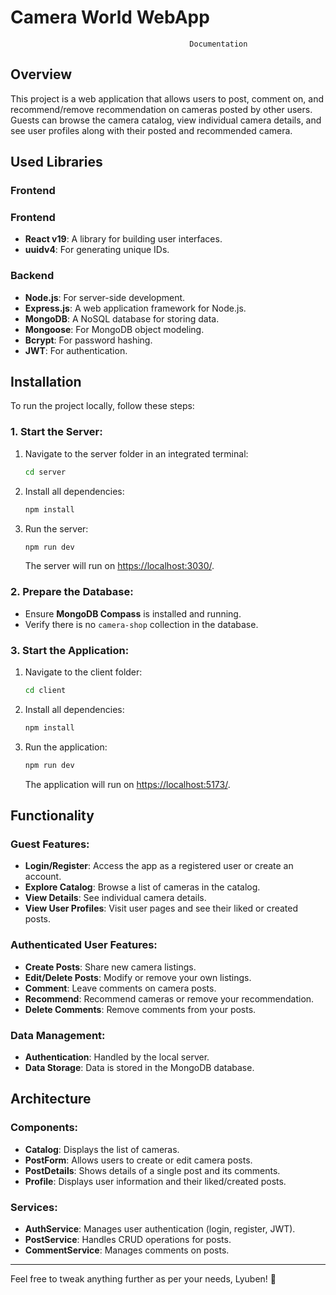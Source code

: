 # Camera World WebApp 
                                            Documentation 

## Overview 
This project is a web application that allows users to post, comment on, and recommend/remove recommendation on cameras posted by other users. Guests can browse the camera catalog, view individual camera details, and see user profiles along with their posted and recommended camera. 
## Used Libraries 

### Frontend 

### Frontend
- **React v19**: A library for building user interfaces.
- **uuidv4**: For generating unique IDs.

### Backend
- **Node.js**: For server-side development.
- **Express.js**: A web application framework for Node.js.
- **MongoDB**: A NoSQL database for storing data.
- **Mongoose**: For MongoDB object modeling.
- **Bcrypt**: For password hashing.
- **JWT**: For authentication.


## Installation

To run the project locally, follow these steps:

### 1. Start the Server:
1. Navigate to the server folder in an integrated terminal:
    ```bash
    cd server
    ```
2. Install all dependencies:
    ```bash
    npm install
    ```
3. Run the server:
    ```bash
    npm run dev
    ```
   The server will run on [https://localhost:3030/](https://localhost:3030/).

### 2. Prepare the Database:
- Ensure **MongoDB Compass** is installed and running.
- Verify there is no `camera-shop` collection in the database.

### 3. Start the Application:
1. Navigate to the client folder:
    ```bash
    cd client
    ```
2. Install all dependencies:
    ```bash
    npm install
    ```
3. Run the application:
    ```bash
    npm run dev
    ```
   The application will run on [https://localhost:5173/](https://localhost:5173/).

## Functionality

### Guest Features:
- **Login/Register**: Access the app as a registered user or create an account.
- **Explore Catalog**: Browse a list of cameras in the catalog.
- **View Details**: See individual camera details.
- **View User Profiles**: Visit user pages and see their liked or created posts.

### Authenticated User Features:
- **Create Posts**: Share new camera listings.
- **Edit/Delete Posts**: Modify or remove your own listings.
- **Comment**: Leave comments on camera posts.
- **Recommend**: Recommend cameras or remove your recommendation.
- **Delete Comments**: Remove comments from your posts.

### Data Management:
- **Authentication**: Handled by the local server.
- **Data Storage**: Data is stored in the MongoDB database.

## Architecture
### Components:
- **Catalog**: Displays the list of cameras.
- **PostForm**: Allows users to create or edit camera posts.
- **PostDetails**: Shows details of a single post and its comments.
- **Profile**: Displays user information and their liked/created posts.

### Services:
- **AuthService**: Manages user authentication (login, register, JWT).
- **PostService**: Handles CRUD operations for posts.
- **CommentService**: Manages comments on posts.

---

Feel free to tweak anything further as per your needs, Lyuben! 🚀